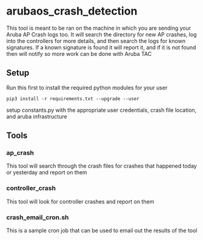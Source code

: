 # arubaos_crash_detection

This tool is meant to be ran on the machine in which you are sending your Aruba AP Crash logs too.  It will search the directory for new AP crashes, log into the controllers for more details, and then search the logs for known signatures.  If a known signature is found it will report it, and if it is not found then will notify so more work can be done with Aruba TAC

## Setup

Run this first to install the required python modules for your user

`pip3 install -r requirements.txt --upgrade --user`

setup constants.py with the appropriate user credentials, crash file location, and aruba infrastructure


## Tools
### ap_crash
This tool will search through the crash files for crashes that happened today or yesterday and report on them

### controller_crash
This tool will look for controller crashes and report on them

### crash_email_cron.sh
This is a sample cron job that can be used to email out the results of the tool